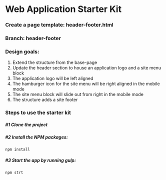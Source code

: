 # Web Application Starter Kit

### Create a page template: header-footer.html

### Branch: header-footer

### Design goals:
1. Extend the structure from the base-page
2. Update the header section to house an application logo and a site menu block
3. The application logo will be left aligned 
4. The hamburger icon for the site menu will be right aligned in the mobile mode
5. The site menu block will slide out from right in the mobile mode
6. The structure adds a site footer

### Steps to use the starter kit

##### #1 Clone the project

##### #2 Install the NPM packages:
```
npm install
```

##### #3 Start the app by running gulp:
```
npm strt
```
